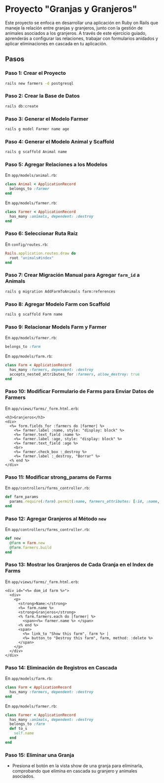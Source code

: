 # Proyecto "Granjas y Granjeros"

Este proyecto se enfoca en desarrollar una aplicación en Ruby on Rails que maneje la relación entre granjas y granjeros, junto con la gestión de animales asociados a los granjeros. A través de este ejercicio guiado, aprenderás a configurar las relaciones, trabajar con formularios anidados y aplicar eliminaciones en cascada en tu aplicación.

## Pasos

### Paso 1: Crear el Proyecto

```bash
rails new farmers -d postgresql
```

### Paso 2: Crear la Base de Datos

```bash
rails db:create
```

### Paso 3: Generar el Modelo Farmer

```bash
rails g model Farmer name age
```

### Paso 4: Generar el Modelo Animal y Scaffold

```bash
rails g scaffold Animal name
```

### Paso 5: Agregar Relaciones a los Modelos

En `app/models/animal.rb`:

```ruby
class Animal < ApplicationRecord
  belongs_to :farmer
end
```

En `app/models/farmer.rb`:

```ruby
class Farmer < ApplicationRecord
  has_many :animals, dependent: :destroy
end
```

### Paso 6: Seleccionar Ruta Raíz

En `config/routes.rb`:

```ruby
Rails.application.routes.draw do
  root "animals#index"
end
```

### Paso 7: Crear Migración Manual para Agregar `farm_id` a Animals

```bash
rails g migration AddFarmToAnimals farm:references
```

### Paso 8: Agregar Modelo Farm con Scaffold

```bash
rails g scaffold Farm name
```

### Paso 9: Relacionar Models Farm y Farmer

En `app/models/farmer.rb`:

```ruby
belongs_to :farm
```

En `app/models/farm.rb`:

```ruby
class Farm < ApplicationRecord
  has_many :farmers, dependent: :destroy
  accepts_nested_attributes_for :farmers, allow_destroy: true
end
```

### Paso 10: Modificar Formulario de Farms para Enviar Datos de Farmers

En `app/views/farms/_form.html.erb`:

```erb
<h3>Granjeros</h3>
<div>
  <%= form.fields_for :farmers do |farmer| %>
    <%= farmer.label :name, style: "display: block" %>
    <%= farmer.text_field :name %>
    <%= farmer.label :age, style: "display: block" %>
    <%= farmer.text_field :age %>
    <br>
    <%= farmer.check_box :_destroy %>
    <%= farmer.label :_destroy, "Borrar" %>
  <% end %>
</div>
```

### Paso 11: Modificar strong_params de Farms

En `app/controllers/farms_controller.rb`:

```ruby
def farm_params
  params.require(:farm).permit(:name, farmers_attributes: [:id, :name, :age, :_destroy])
end
```

### Paso 12: Agregar Granjeros al Método `new`

En `app/controllers/farms_controller.rb`:

```ruby
def new
  @farm = Farm.new
  @farm.farmers.build
end
```

### Paso 13: Mostrar los Granjeros de Cada Granja en el Index de Farms

En `app/views/farms/_farm.html.erb`:

```erb
<div id="<%= dom_id farm %>">
  <div>
    <p>
      <strong>Name:</strong>
      <%= farm.name %>
      <strong>Granjeros</strong>
      <% farm.farmers.each do |farmer| %>
        <span><%= farmer.name %> </span>
      <% end %>
      <span>
        <%= link_to "Show this farm", farm %> |
        <%= button_to "Destroy this farm", farm, method: :delete %>
      </span>
    </p>
  </div>
</div>
```

### Paso 14: Eliminación de Registros en Cascada

En `app/models/farm.rb`:

```ruby
class Farm < ApplicationRecord
  has_many :farmers, dependent: :destroy
end
```

En `app/models/farmer.rb`:

```ruby
class Farmer < ApplicationRecord
  has_many :animals, dependent: :destroy
  belongs_to :farm
  def to_s
    self.name
  end
end
```

### Paso 15: Eliminar una Granja

- Presiona el botón en la vista show de una granja para eliminarla, comprobando que elimina en cascada su granjero y animales asociados.
